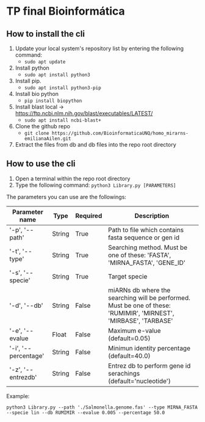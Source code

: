 # TP final Bioinformática

## How to install the cli

1. Update your local system's repository list by entering the following command:
   - `sudo apt update`
2. Install python
   - `sudo apt install python3`
3. Install pip.
   - `sudo apt install python3-pip`
4. Install bio python
   - `pip install biopython`
5. Install blast local -> https://ftp.ncbi.nlm.nih.gov/blast/executables/LATEST/
   - `sudo apt install ncbi-blast+`
6. Clone the github repo
   - `git clone https://github.com/BioinformaticaUNQ/homo_mirarns-emilianaAilen.git`
7. Extract the files from db and db files into the repo root directory

## How to use the cli

1. Open a terminal within the repo root directory
2. Type the following command: `python3 Library.py [PARAMETERS]`

The parameters you can use are the followings:

| Parameter name   | Type | Required | Description |
|---|---|---|---|
|'-p', '--path'| String | True | Path to file which contains fasta sequence or gen id|
|'-t', '--type'| String | True | Searching method. Must be one of these: 'FASTA', 'MIRNA_FASTA', 'GENE_ID'|
|'-s', '--specie'| String | True | Target specie |
|'-d', '--db'| String | False | miARNs db where the searching will be performed. Must be one  of these: 'RUMIMIR', 'MIRNEST', 'MIRBASE', 'TARBASE' |
|'-e', '--evalue| Float | False | Maximum e-value (default=0.05)|
|'-i', '--percentage' | String | False | Minimun identity percentage (default=40.0)|
|'-z', '--entrezdb'| String | False | Entrez db to perform gene id serachings (default='nucleotide')|

Example:

`python3 Library.py --path './Salmonella.genome.fas' --type MIRNA_FASTA --specie lin --db RUMIMIR --evalue 0.005 --percentage 50.0`
